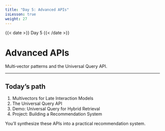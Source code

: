 ```yaml
---
title: "Day 5: Advanced APIs"
isLesson: true
weight: 27
---
```


{{< date >}} Day 5 {{< /date >}}

# Advanced APIs

Multi‑vector patterns and the Universal Query API.

---

## Today’s path

1. Multivectors for Late Interaction Models
2. The Universal Query API
3. Demo: Universal Query for Hybrid Retrieval
4. Project: Building a Recommendation System

You’ll synthesize these APIs into a practical recommendation system.

